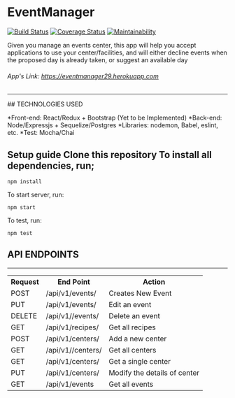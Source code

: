 # EventManager
[![Build Status](https://travis-ci.org/nzediegwu1/EventManager.svg?branch=develop)](https://travis-ci.org/nzediegwu1/EventManager) [![Coverage Status](https://coveralls.io/repos/github/nzediegwu1/EventManager/badge.svg)](https://coveralls.io/github/nzediegwu1/EventManager) [![Maintainability](https://api.codeclimate.com/v1/badges/8413c3ad5cdf27f79e38/maintainability)](https://codeclimate.com/github/nzediegwu1/EventManager/maintainability)

Given you manage an events center, this app will help you accept applications to use your center/facilities, and will either decline events when the proposed day is already taken, or suggest an available day

###### App's Link: https://eventmanager29.herokuapp.com 
<hr>
## TECHNOLOGIES USED

  *Front-end: React/Redux + Bootstrap (Yet to be Implemented)
  *Back-end: Node/Expressjs + Sequelize/Postgres
  *Libraries: nodemon, Babel, eslint, etc.
  *Test: Mocha/Chai


## Setup guide Clone this repository  To install all dependencies, run;



``` npm install  ```



To start server, run:



``` npm start  ```



To test, run:



``` npm test  ```

## API ENDPOINTS
<hr>
<table>
  <tr>
      <th>Request</th>
      <th>End Point</th>
      <th>Action</th>
  </tr>
  <tr>
      <td>POST</td>
      <td>/api/v1/events/</td>
      <td>Creates New Event</td>
  </tr>  
  <tr>
      <td>PUT</td>
      <td>/api/v1/events/<eventId> </td>
      <td>Edit an event</td>
  </tr>
  
  <tr>
      <td>DELETE</td>
      <td>/api/v1//events/<eventId></td>
      <td>Delete an event</td>
  </tr>
  
  <tr>
      <td>GET</td>
      <td>/api/v1/recipes/</td>
      <td>Get all recipes</td>
  </tr>
   <tr>
      <td>POST</td>
      <td>/api/v1/centers/</td>
      <td>Add a new center</td>
  </tr>
  <tr>
      <td>GET</td>
      <td>/api/v1//centers/</td>
      <td>Get all centers</td>
  </tr>
  <tr>
      <td>GET</td>
      <td>/api/v1/centers/<centerId></td>
      <td>Get a single center</td>
  </tr>
   <tr>
      <td>PUT</td>
      <td>/api/v1/centers/<centerId></td>
      <td>Modify the details of center</td>
  </tr>
   <tr>
      <td>GET</td>
      <td>/api/v1/events</td>
      <td>Get all events</td>
  </tr>
</table>

